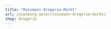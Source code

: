 ```yaml
---
title: "Rossmann Drogerie-Markt"
url: /nienburg-weser/rossmann-drogerie-markt/
shop: Drogerie
---
```

